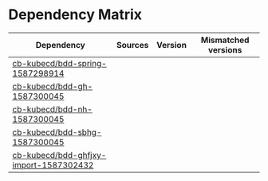 # Dependency Matrix

Dependency | Sources | Version | Mismatched versions
---------- | ------- | ------- | -------------------
[cb-kubecd/bdd-spring-1587298914](https://github.com/cb-kubecd/bdd-spring-1587298914.git) |  | []() | 
[cb-kubecd/bdd-gh-1587300045](https://github.com/cb-kubecd/bdd-gh-1587300045.git) |  | []() | 
[cb-kubecd/bdd-nh-1587300045](https://github.com/cb-kubecd/bdd-nh-1587300045.git) |  | []() | 
[cb-kubecd/bdd-sbhg-1587300045](https://github.com/cb-kubecd/bdd-sbhg-1587300045.git) |  | []() | 
[cb-kubecd/bdd-ghfjxy-import-1587302432](https://github.com/cb-kubecd/bdd-ghfjxy-import-1587302432.git) |  | []() | 
